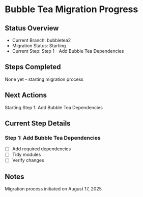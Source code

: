 # Bubble Tea Migration Progress

## Status Overview
- Current Branch: bubbletea2
- Migration Status: Starting
- Current Step: Step 1 - Add Bubble Tea Dependencies

## Steps Completed
None yet - starting migration process

## Next Actions
Starting Step 1: Add Bubble Tea Dependencies

## Current Step Details
### Step 1: Add Bubble Tea Dependencies
- [ ] Add required dependencies
- [ ] Tidy modules
- [ ] Verify changes

## Notes
Migration process initiated on August 17, 2025
